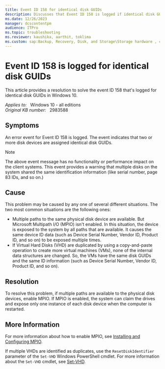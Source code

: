 ```yaml
---
title: Event ID 158 for identical disk GUIDs
description: Discusses that Event ID 158 is logged if identical disk GUIDs are found. Provides a resolution.
ms.date: 12/26/2023
manager: dcscontentpm
audience: ITPro
ms.topic: troubleshooting
ms.reviewer: kaushika, aarthit, toklima
ms.custom: sap:Backup, Recovery, Disk, and Storage\Storage hardware , csstroubleshoot
---
```

# Event ID 158 is logged for identical disk GUIDs

This article provides a resolution to solve the event ID 158 that's logged for identical disk GUIDs in Windows 10.

_Applies to:_ &nbsp; Windows 10 - all editions  
_Original KB number:_ &nbsp; 2983588

## Symptoms

An error event for Event ID 158 is logged. The event indicates that two or more disk devices are assigned identical disk GUIDs.

> [!NOTE]
> The above event message has no functionality or performance impact on the client systems. This event provides a warning that multiple disks on the system shared the same identification information (like serial number, page 83 IDs, and so on.)

## Cause

This problem may be caused by any one of several different situations. The two most common situations are the following ones:

- Multiple paths to the same physical disk device are available. But Microsoft Multipath I/O (MPIO) isn't enabled. In this situation, the device is exposed to the system by all paths that are available. It causes the same device ID data (such as Device Serial Number, Vendor ID, Product ID, and so on) to be exposed multiple times.
- If Virtual Hard Disks (VHD) are duplicated by using a copy-and-paste operation to create more virtual machines (VMs), none of the internal data structures are changed. So, the VMs have the same disk GUIDs and the same ID information (such as Device Serial Number, Vendor ID, Product ID, and so on).

## Resolution

To resolve this problem, if multiple paths are available to the physical disk devices, enable MPIO. If MPIO is enabled, the system can claim the drives and expose only one instance of each disk device when the computer is restarted.

## More Information

For more information about how to enable MPIO, see [Installing and Configuring MPIO](/previous-versions/windows/it-pro/windows-server-2008-R2-and-2008/ee619752(v=ws.10)).

If multiple VHDs are identified as duplicates, use the `ResetDiskIdentifier` parameter of the `Set-VHD` Windows PowerShell cmdlet. For more information about the `Set-VHD` cmdlet, see [Set-VHD](/powershell/module/hyper-v/set-vhd).
